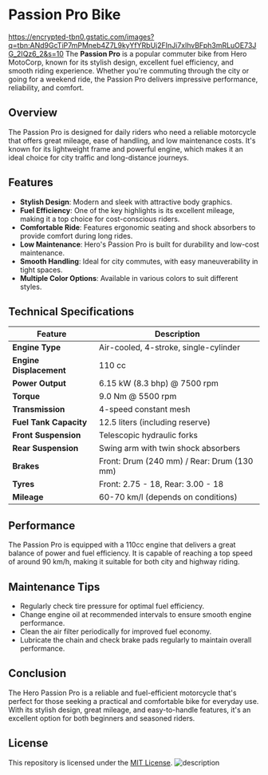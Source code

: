 
# Passion Pro Bike
https://encrypted-tbn0.gstatic.com/images?q=tbn:ANd9GcTiP7mPMneb4Z7L9kyYfYRbUj2FInJi7xlhvBFph3mRLuOE73JG_2IQz6_2&s=10
The **Passion Pro** is a popular commuter bike from Hero MotoCorp, known for its stylish design, excellent fuel efficiency, and smooth riding experience. Whether you're commuting through the city or going for a weekend ride, the Passion Pro delivers impressive performance, reliability, and comfort.

## Overview

The Passion Pro is designed for daily riders who need a reliable motorcycle that offers great mileage, ease of handling, and low maintenance costs. It's known for its lightweight frame and powerful engine, which makes it an ideal choice for city traffic and long-distance journeys.

## Features

- **Stylish Design**: Modern and sleek with attractive body graphics.
- **Fuel Efficiency**: One of the key highlights is its excellent mileage, making it a top choice for cost-conscious riders.
- **Comfortable Ride**: Features ergonomic seating and shock absorbers to provide comfort during long rides.
- **Low Maintenance**: Hero's Passion Pro is built for durability and low-cost maintenance.
- **Smooth Handling**: Ideal for city commutes, with easy maneuverability in tight spaces.
- **Multiple Color Options**: Available in various colors to suit different styles.

## Technical Specifications

| Feature               | Description                       |
|-----------------------|-----------------------------------|
| **Engine Type**        | Air-cooled, 4-stroke, single-cylinder |
| **Engine Displacement**| 110 cc                            |
| **Power Output**       | 6.15 kW (8.3 bhp) @ 7500 rpm      |
| **Torque**             | 9.0 Nm @ 5500 rpm                 |
| **Transmission**       | 4-speed constant mesh            |
| **Fuel Tank Capacity** | 12.5 liters (including reserve)  |
| **Front Suspension**   | Telescopic hydraulic forks       |
| **Rear Suspension**    | Swing arm with twin shock absorbers |
| **Brakes**             | Front: Drum (240 mm) / Rear: Drum (130 mm) |
| **Tyres**              | Front: 2.75 - 18, Rear: 3.00 - 18 |
| **Mileage**            | 60-70 km/l (depends on conditions) |

## Performance

The Passion Pro is equipped with a 110cc engine that delivers a great balance of power and fuel efficiency. It is capable of reaching a top speed of around 90 km/h, making it suitable for both city and highway riding.

## Maintenance Tips

- Regularly check tire pressure for optimal fuel efficiency.
- Change engine oil at recommended intervals to ensure smooth engine performance.
- Clean the air filter periodically for improved fuel economy.
- Lubricate the chain and check brake pads regularly to maintain overall performance.

## Conclusion

The Hero Passion Pro is a reliable and fuel-efficient motorcycle that's perfect for those seeking a practical and comfortable bike for everyday use. With its stylish design, great mileage, and easy-to-handle features, it's an excellent option for both beginners and seasoned riders.

## License

This repository is licensed under the [MIT License](LICENSE).
<img src="images/image_name.jpg" alt="description">
